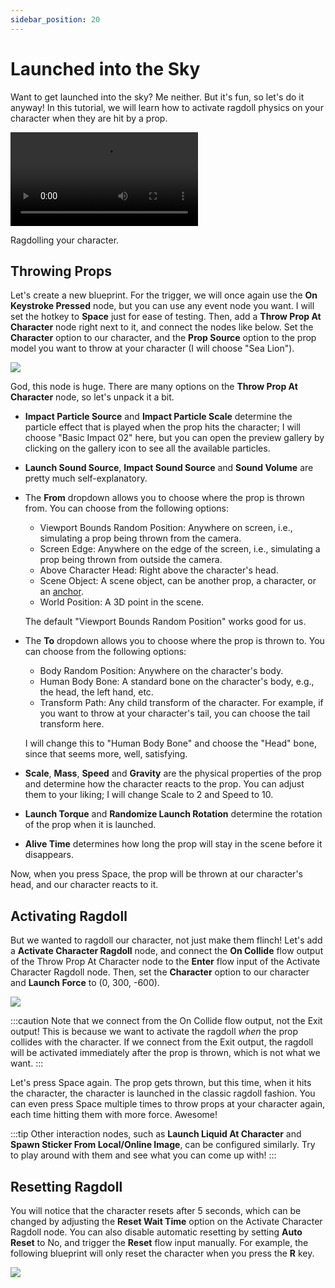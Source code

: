 ```yaml
---
sidebar_position: 20
---
```


# Launched into the Sky

Want to get launched into the sky? Me neither. But it's fun, so let's do it anyway! In this tutorial, we will learn how to activate ragdoll physics on your character when they are hit by a prop.

<div style={{width: '100%'}} className="video-box"><video controls loop src="/doc-img/ragdoll.mp4" /></div>
<p class="img-desc">Ragdolling your character.</p>

## Throwing Props

Let's create a new blueprint. For the trigger, we will once again use the **On Keystroke Pressed** node, but you can use any event node you want. I will set the hotkey to **Space** just for ease of testing. Then, add a **Throw Prop At Character** node right next to it, and connect the nodes like below. Set the **Character** option to our character, and the **Prop Source** option to the prop model you want to throw at your character (I will choose "Sea Lion").

![](/doc-img/en-blueprint-ragdoll-1.png)

God, this node is huge. There are many options on the **Throw Prop At Character** node, so let's unpack it a bit.

* **Impact Particle Source** and **Impact Particle Scale** determine the particle effect that is played when the prop hits the character; I will choose "Basic Impact 02" here, but you can open the preview gallery by clicking on the gallery icon to see all the available particles.
* **Launch Sound Source**, **Impact Sound Source** and **Sound Volume** are pretty much self-explanatory. 
* The **From** dropdown allows you to choose where the prop is thrown from. You can choose from the following options:
  * Viewport Bounds Random Position: Anywhere on screen, i.e., simulating a prop being thrown from the camera.
  * Screen Edge: Anywhere on the edge of the screen, i.e., simulating a prop being thrown from outside the camera.
  * Above Character Head: Right above the character's head.
  * Scene Object: A scene object, can be another prop, a character, or an [anchor](../../assets/anchor).
  * World Position: A 3D point in the scene.
  
  The default "Viewport Bounds Random Position" works good for us.
* The **To** dropdown allows you to choose where the prop is thrown to. You can choose from the following options:
  * Body Random Position: Anywhere on the character's body.
  * Human Body Bone: A standard bone on the character's body, e.g., the head, the left hand, etc.
  * Transform Path: Any child transform of the character. For example, if you want to throw at your character's tail, you can choose the tail transform here.
  
  I will change this to "Human Body Bone" and choose the "Head" bone, since that seems more, well, satisfying.
* **Scale**, **Mass**, **Speed** and **Gravity** are the physical properties of the prop and determine how the character reacts to the prop. You can adjust them to your liking; I will change Scale to 2 and Speed to 10.
* **Launch Torque** and **Randomize Launch Rotation** determine the rotation of the prop when it is launched.
* **Alive Time** determines how long the prop will stay in the scene before it disappears.

Now, when you press Space, the prop will be thrown at our character's head, and our character reacts to it.

## Activating Ragdoll

But we wanted to ragdoll our character, not just make them flinch! Let's add a **Activate Character Ragdoll** node, and connect the **On Collide** flow output of the Throw Prop At Character node to the **Enter** flow input of the Activate Character Ragdoll node. Then, set the **Character** option to our character and **Launch Force** to (0, 300, -600).

![](/doc-img/en-blueprint-ragdoll-2.png)

:::caution
Note that we connect from the On Collide flow output, not the Exit output! This is because we want to activate the ragdoll _when_ the prop collides with the character. If we connect from the Exit output, the ragdoll will be activated immediately after the prop is thrown, which is not what we want.
:::

Let's press Space again. The prop gets thrown, but this time, when it hits the character, the character is launched in the classic ragdoll fashion. You can even press Space multiple times to throw props at your character again, each time hitting them with more force. Awesome!

:::tip
Other interaction nodes, such as **Launch Liquid At Character** and **Spawn Sticker From Local/Online Image**, can be configured similarly. Try to play around with them and see what you can come up with!
:::

## Resetting Ragdoll

You will notice that the character resets after 5 seconds, which can be changed by adjusting the **Reset Wait Time** option on the Activate Character Ragdoll node. You can also disable automatic resetting by setting **Auto Reset** to No, and trigger the **Reset** flow input manually. For example, the following blueprint will only reset the character when you press the **R** key.

![](/doc-img/en-blueprint-ragdoll-3.png)
